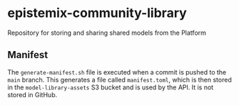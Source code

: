 # epistemix-community-library

Repository for storing and sharing shared models from the Platform

## Manifest

The `generate-manifest.sh` file is executed when a commit is pushed to the `main` branch. This generates a file called `manifest.toml`, which is then stored in the `model-library-assets` S3 bucket and is used by the API. It is not stored in GitHub.
